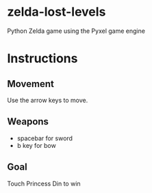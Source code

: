# zelda-lost-levels

Python Zelda game using the Pyxel game engine

# Instructions

## Movement

Use the arrow keys to move.

## Weapons

- spacebar for sword
- b key for bow

## Goal

Touch Princess Din to win





